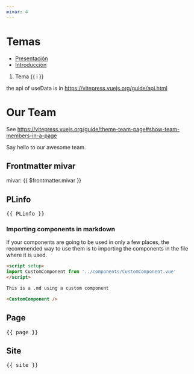 ```yaml
---
mivar: 4
---
```

# Temas

* [Presentación](/temas/tema0-presentacion/)
* [Introducción](/temas/tema1-introduccion/)

<ol>
<li v-for="i in 3">Tema {{ i }}</li>
</ol>

<script setup>
import { useData } from 'vitepress'

const { site, page } = useData()

import { PLinfo } from '../plinfo'

import { VPTeamMembers } from 'vitepress/theme'

const members = [
  {
    avatar: 'https://www.github.com/yyx990803.png',
    name: 'Evan You',
    title: 'Creator',
    links: [
      { icon: 'github', link: 'https://github.com/yyx990803' },
      { icon: 'twitter', link: 'https://twitter.com/youyuxi' }
    ]
  },
   {
    avatar: 'https://avatars.githubusercontent.com/u/1142554?v=4',
    name: 'Casiano',
    title: 'Teacher',
    links: [
      { icon: 'github', link: 'https://github.com/crguezl' },
      { icon: 'twitter', link: 'https://twitter.com/crguezl' }
    ]
  },
 
]

</script>

the api of useData is in <https://vitepress.vuejs.org/guide/api.html>



# Our Team

See <https://vitepress.vuejs.org/guide/theme-team-page#show-team-members-in-a-page>

Say hello to our awesome team.

<VPTeamMembers size="small" :members="members" />

## Frontmatter mivar

mivar: {{ $frontmatter.mivar }}


## PLinfo

<pre>
{{ PLinfo }}
</pre>

### Importing components in markdown

If your components are going to be used in only a few places, the recommended way to use them is to importing the components in the file where it is used.

```md
<script setup>
import CustomComponent from '../components/CustomComponent.vue'
</script>

This is a .md using a custom component

<CustomComponent />
```

## Page 

<pre>
{{ page }}
</pre>

## Site 

<pre>
{{ site }}
</pre>
